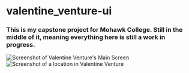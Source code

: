 # valentine_venture-ui
### This is my capstone project for Mohawk College. Still in the middle of it, meaning everything here is still a work in progress.


![Screenshot of Valentine Venture's Main Screen](https://patrickmalara.com/wp-content/uploads/2021/10/image-1.png)
![Screenshot of a location in Valentine Venture](https://patrickmalara.com/wp-content/uploads/2021/10/image-3.png)
